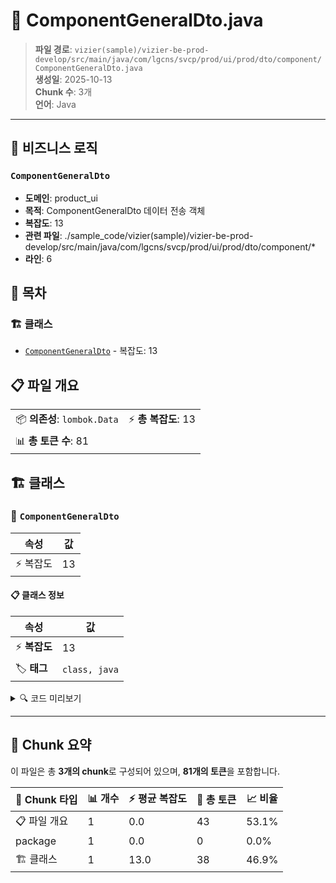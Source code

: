 # 📄 ComponentGeneralDto.java

> **파일 경로**: `vizier(sample)/vizier-be-prod-develop/src/main/java/com/lgcns/svcp/prod/ui/prod/dto/component/ComponentGeneralDto.java`  
> **생성일**: 2025-10-13  
> **Chunk 수**: 3개  
> **언어**: Java
---



## 💼 비즈니스 로직

### `ComponentGeneralDto`
- **도메인**: product_ui
- **목적**: ComponentGeneralDto 데이터 전송 객체
- **복잡도**: 13
- **관련 파일**: ./sample_code/vizier(sample)/vizier-be-prod-develop/src/main/java/com/lgcns/svcp/prod/ui/prod/dto/component/*
- **라인**: 6


## 📑 목차

### 🏗️ 클래스
- [`ComponentGeneralDto`](#class-componentgeneraldto) - 복잡도: 13

## 📋 파일 개요

| | |
|--|--|
| 📦 **의존성**: `lombok.Data` | ⚡ **총 복잡도**: 13 |
| 📊 **총 토큰 수**: 81 |  |



## 🏗️ 클래스

### <a id="class-componentgeneraldto"></a>🎯 `ComponentGeneralDto`

| 속성 | 값 |
|------|----|
| ⚡ 복잡도 | 13 |



#### 📋 클래스 정보

| 속성 | 값 |
|------|----|
| ⚡ **복잡도** | 13 || 📍 **라인 범위** | 6-6 |
| 🏷️ **태그** | `class, java` |

<details>
<summary>🔍 코드 미리보기</summary>

```java
public class ComponentGeneralDto {
    private String uuid;
    private String code;
    private String name;
    private String amount;
    private String itemType;
    private String itemCode;
    private String startDate;
    private String endDate;
    private String relationStartDate;
    private String relationEndDate;
    private Long numbOfResources;
}...
```

**Chunk 정보**
- 🆔 **ID**: `591dda8ba9a2`
- 📍 **라인**: 6-6
- 📊 **토큰**: 38
- 🏷️ **태그**: `class, java`

</details>

---





## 🧩 Chunk 요약

이 파일은 총 **3개의 chunk**로 구성되어 있으며, **81개의 토큰**을 포함합니다.

| 🧩 Chunk 타입 | 📊 개수 | ⚡ 평균 복잡도 | 📝 총 토큰 | 📈 비율 |
|---------------|--------|-------------|----------|--------|
| 📋 파일 개요 | 1 | 0.0 | 43 | 53.1% |
| package | 1 | 0.0 | 0 | 0.0% |
| 🏗️ 클래스 | 1 | 13.0 | 38 | 46.9% |

